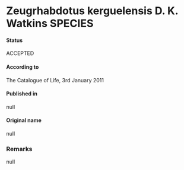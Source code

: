 Zeugrhabdotus kerguelensis D. K. Watkins SPECIES
=======

#### Status
ACCEPTED

#### According to
The Catalogue of Life, 3rd January 2011

#### Published in
null

#### Original name
null

### Remarks
null